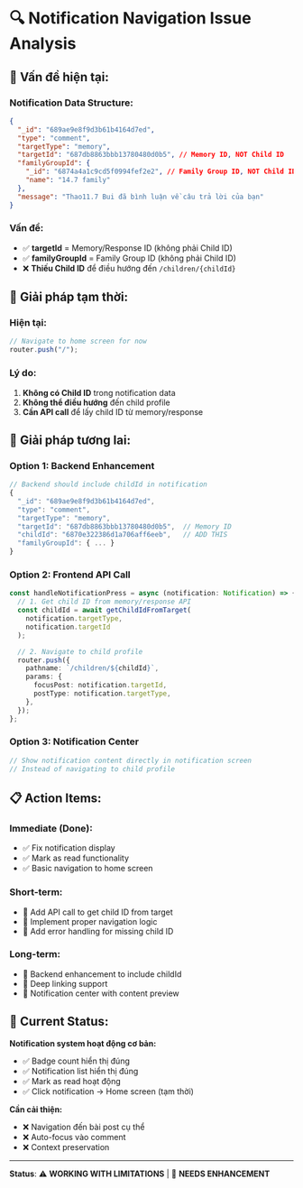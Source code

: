 # 🔍 Notification Navigation Issue Analysis

## 🚨 **Vấn đề hiện tại:**

### **Notification Data Structure:**

```json
{
  "_id": "689ae9e8f9d3b61b4164d7ed",
  "type": "comment",
  "targetType": "memory",
  "targetId": "687db8863bbb13780480d0b5", // Memory ID, NOT Child ID
  "familyGroupId": {
    "_id": "6874a4a1c9cd5f0994fef2e2", // Family Group ID, NOT Child ID
    "name": "14.7 family"
  },
  "message": "Thao11.7 Bui đã bình luận về câu trả lời của bạn"
}
```

### **Vấn đề:**

- ✅ **targetId** = Memory/Response ID (không phải Child ID)
- ✅ **familyGroupId** = Family Group ID (không phải Child ID)
- ❌ **Thiếu Child ID** để điều hướng đến `/children/{childId}`

## 🔧 **Giải pháp tạm thời:**

### **Hiện tại:**

```typescript
// Navigate to home screen for now
router.push("/");
```

### **Lý do:**

1. **Không có Child ID** trong notification data
2. **Không thể điều hướng** đến child profile
3. **Cần API call** để lấy child ID từ memory/response

## 🚀 **Giải pháp tương lai:**

### **Option 1: Backend Enhancement**

```typescript
// Backend should include childId in notification
{
  "_id": "689ae9e8f9d3b61b4164d7ed",
  "type": "comment",
  "targetType": "memory",
  "targetId": "687db8863bbb13780480d0b5",  // Memory ID
  "childId": "6870e322386d1a706aff6eeb",   // ADD THIS
  "familyGroupId": { ... }
}
```

### **Option 2: Frontend API Call**

```typescript
const handleNotificationPress = async (notification: Notification) => {
  // 1. Get child ID from memory/response API
  const childId = await getChildIdFromTarget(
    notification.targetType,
    notification.targetId
  );

  // 2. Navigate to child profile
  router.push({
    pathname: `/children/${childId}`,
    params: {
      focusPost: notification.targetId,
      postType: notification.targetType,
    },
  });
};
```

### **Option 3: Notification Center**

```typescript
// Show notification content directly in notification screen
// Instead of navigating to child profile
```

## 📋 **Action Items:**

### **Immediate (Done):**

- ✅ Fix notification display
- ✅ Mark as read functionality
- ✅ Basic navigation to home screen

### **Short-term:**

- 🔄 Add API call to get child ID from target
- 🔄 Implement proper navigation logic
- 🔄 Add error handling for missing child ID

### **Long-term:**

- 📝 Backend enhancement to include childId
- 📝 Deep linking support
- 📝 Notification center with content preview

## 🎯 **Current Status:**

**Notification system hoạt động cơ bản:**

- ✅ Badge count hiển thị đúng
- ✅ Notification list hiển thị đúng
- ✅ Mark as read hoạt động
- ✅ Click notification → Home screen (tạm thời)

**Cần cải thiện:**

- ❌ Navigation đến bài post cụ thể
- ❌ Auto-focus vào comment
- ❌ Context preservation

---

**Status**: ⚠️ **WORKING WITH LIMITATIONS** | 🔄 **NEEDS ENHANCEMENT**
